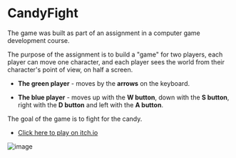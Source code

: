 # CandyFight

The game was built as part of an assignment in a computer game development course.

The purpose of the assignment is to  build a "game" for two players, each player can move one character, and each player sees the world from their character's point of view, on half a screen.

* **The green player** - moves by the **arrows** on the keyboard.

* **The blue player** - moves up with the **W button**, down with the **S button**, right with the **D button** and left with the **A button**.

The goal of the game is to fight for the candy.


* [Click here to play on itch.io](https://alinaandyuval.itch.io/candy-fight)


![image](https://github.com/Computer-game-development-course/B2-Two_players_game/assets/93255163/a7dc07f8-1b38-4c6f-961d-19346647c878)


